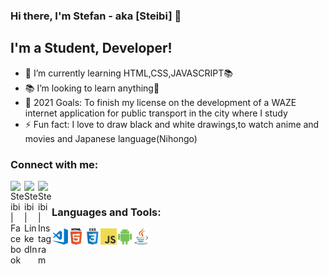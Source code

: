 ### Hi there, I'm Stefan - aka [Steibi] 👋

## I'm a Student, Developer!

- 🌱 I’m currently learning HTML,CSS,JAVASCRIPT📚
- 📚 I’m looking to learn anything🤣
- 🥅 2021 Goals: To finish my license on the development of a WAZE internet application for public transport in the city where I study
- ⚡ Fun fact: I love to draw black and white drawings,to watch anime and movies and Japanese language(Nihongo)

### Connect with me:

[<img align="left" alt="Steibi | Facebook" width="22px" src="https://cdn.jsdelivr.net/npm/simple-icons@3.13.0/icons/facebook.svg" />][facebook]
[<img align="left" alt="Steibi | LinkedIn" width="22px" src="https://cdn.jsdelivr.net/npm/simple-icons@v3/icons/linkedin.svg" />][linkedin]
[<img align="left" alt="Steibi | Instagram" width="22px" src="https://cdn.jsdelivr.net/npm/simple-icons@v3/icons/instagram.svg" />][instagram]

<br />

### Languages and Tools:


[<img align="left" alt="Visual Studio Code" width="26px"  src="https://raw.githubusercontent.com/github/explore/80688e429a7d4ef2fca1e82350fe8e3517d3494d/topics/visual-studio-code/visual-studio-code.png" />][webdevplaylist]
[<img align="left" alt="HTML5" width="26px" src="https://raw.githubusercontent.com/github/explore/80688e429a7d4ef2fca1e82350fe8e3517d3494d/topics/html/html.png" />][webdevplaylist]
[<img align="left" alt="CSS3" width="26px" src="https://raw.githubusercontent.com/github/explore/80688e429a7d4ef2fca1e82350fe8e3517d3494d/topics/css/css.png" />][cssplaylist]
[<img align="left" alt="JavaScript" width="26px" src="https://raw.githubusercontent.com/github/explore/80688e429a7d4ef2fca1e82350fe8e3517d3494d/topics/javascript/javascript.png" />][jsplaylist]
[<img align="left" alt="Android Studio" width="26px" src="https://raw.githubusercontent.com/github/explore/80688e429a7d4ef2fca1e82350fe8e3517d3494d/topics/android/android.png" />][androidplaylist]
[<img align="left" target="_blank" alt="JAVA" width="26px" src="https://raw.githubusercontent.com/github/explore/80688e429a7d4ef2fca1e82350fe8e3517d3494d/topics/java/java.png" />][javaplaylist]

<br />
<br />

[facebook]: https://www.facebook.com/stefan.munteanu.1042
[instagram]: https://www.instagram.com/stefan_munteanu14/
[linkedin]: https://www.linkedin.com/in/munteanu-stefan-3487a91b7/
[jsplaylist]:https://www.w3schools.com/js/DEFAULT.asp
[webdevplaylist]:https://code.visualstudio.com/
[webdevplaylist]:https://www.w3schools.com/html/
[cssplaylist]:https://www.w3schools.com/css/default.asp
[androidplaylist]:https://developer.android.com/docs
[javaplaylist]:https://www.programiz.com/java-programming
<!--
**SteibiM/SteibiM** is a ✨ _special_ ✨ repository because its `README.md` (this file) appears on your GitHub profile.

